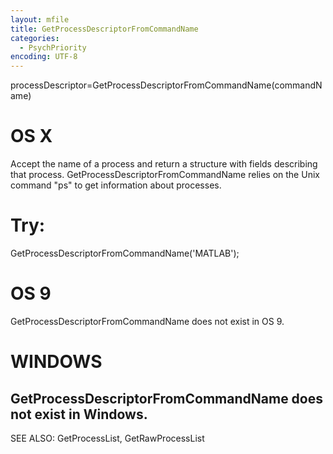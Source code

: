 ```yaml
---
layout: mfile
title: GetProcessDescriptorFromCommandName
categories:
  - PsychPriority
encoding: UTF-8
---
```


processDescriptor=GetProcessDescriptorFromCommandName(commandName)

# OS X

Accept the name of a process and return a structure with fields
describing that process.  GetProcessDescriptorFromCommandName relies on
the Unix command "ps" to get information about processes.

# Try:

  GetProcessDescriptorFromCommandName('MATLAB');

# OS 9

GetProcessDescriptorFromCommandName does not exist in OS 9.

# WINDOWS

GetProcessDescriptorFromCommandName does not exist in Windows.
----

SEE ALSO: GetProcessList, GetRawProcessList